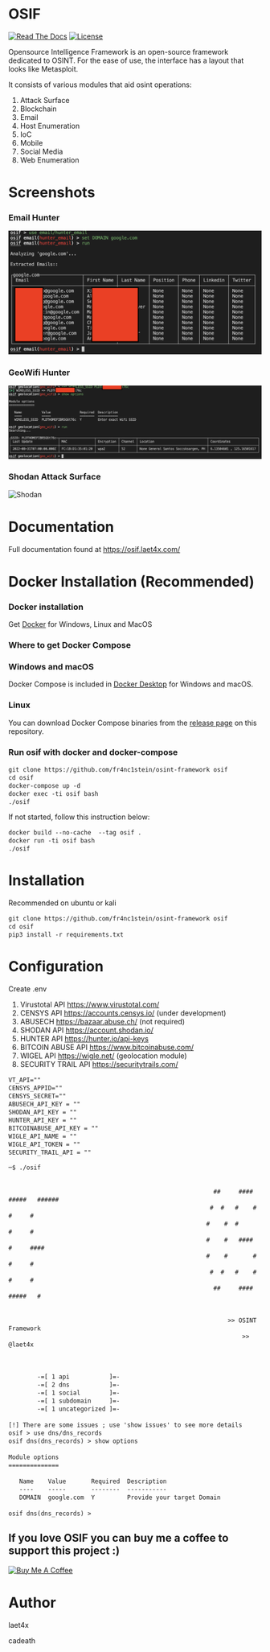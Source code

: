 # OSIF 
[![Read The Docs](https://readthedocs.org/projects/osint-framework/badge/?version=latest)](https://osif.laet4x.com/)
[![License](https://img.shields.io/badge/license-AGPL%20v3-lightgrey.svg)](https://github.com/fr4nc1stein/osint-framework/blob/main/LICENSE.md)

Opensource Intelligence Framework is an open-source framework dedicated to OSINT. For the ease of use, the interface has a layout that looks like Metasploit.

It consists of various modules that aid osint operations:
1. Attack Surface
1. Blockchain
1. Email
1. Host Enumeration
1. IoC
1. Mobile
1. Social Media
1. Web Enumeration

# Screenshots

### Email Hunter
![Email Hunter](screenshots/email_hunter.png "Hunting Domain Email")

### GeoWifi Hunter
![GeoWifi Hunter](screenshots/geo_wifi.png "Hunting Gelocation of WIFI SSID")

### Shodan Attack Surface
![Shodan](screenshots/attack_surface_shodan.png "Attack Surface")

# Documentation
Full documentation found at https://osif.laet4x.com/

# Docker Installation (Recommended)

### Docker installation
Get [Docker](https://docs.docker.com/get-docker/)
for Windows, Linux and MacOS

### Where to get Docker Compose
### Windows and macOS
Docker Compose is included in
[Docker Desktop](https://www.docker.com/products/docker-desktop)
for Windows and macOS.

### Linux
You can download Docker Compose binaries from the
[release page](https://github.com/docker/compose/releases) on this repository.

### Run osif with docker and docker-compose
```
git clone https://github.com/fr4nc1stein/osint-framework osif
cd osif
docker-compose up -d
docker exec -ti osif bash
./osif
```

If not started, follow this instruction below:
```
docker build --no-cache  --tag osif .
docker run -ti osif bash
./osif
```



# Installation
Recommended on ubuntu or kali
```
git clone https://github.com/fr4nc1stein/osint-framework osif
cd osif
pip3 install -r requirements.txt
```

# Configuration

Create .env
1. Virustotal API https://www.virustotal.com/
1. CENSYS API https://accounts.censys.io/ (under development)
1. ABUSECH https://bazaar.abuse.ch/ (not required)
1. SHODAN API https://account.shodan.io/
1. HUNTER API https://hunter.io/api-keys
1. BITCOIN ABUSE API https://www.bitcoinabuse.com/
1. WIGEL API https://wigle.net/ (geolocation module)
1. SECURITY TRAIL API https://securitytrails.com/
```
VT_API=""
CENSYS_APPID=""
CENSYS_SECRET=""
ABUSECH_API_KEY = ""
SHODAN_API_KEY = ""
HUNTER_API_KEY = ""
BITCOINABUSE_API_KEY = ""
WIGLE_API_NAME = ""
WIGLE_API_TOKEN = ""
SECURITY_TRAIL_API = ""
```



```
─$ ./osif


                                                         ##     ####   #####   ######
                                                        #  #   #    #    #     #
                                                       #    #  #         #     #
                                                       #    #   ####     #     ####
                                                       #    #       #    #     #
                                                        #  #   #    #    #     #
                                                         ##     ####   #####   #

            
                                                             >> OSINT Framework                                                            
                                                                 >> @laet4x                                                                
                                                                                                                                           
 

        -=[ 1 api           ]=-
        -=[ 2 dns           ]=-
        -=[ 1 social        ]=-
        -=[ 1 subdomain     ]=-
        -=[ 1 uncategorized ]=-

[!] There are some issues ; use 'show issues' to see more details
osif > use dns/dns_records                                                                                                                 
osif dns(dns_records) > show options                                                                                                       

Module options
==============

   Name    Value       Required  Description                
   ----    -----       --------  -----------                
   DOMAIN  google.com  Y         Provide your target Domain 

osif dns(dns_records) > 
```
## If you love OSIF you can buy me a coffee to support this project :)
 <a href="https://www.buymeacoffee.com/laet4x" target="_blank"><img src="https://cdn.buymeacoffee.com/buttons/default-orange.png" alt="Buy Me A Coffee" height="41" width="174"></a>

# Author
laet4x

cadeath